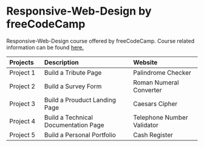 # Responsive-Web-Design by freeCodeCamp
Responsive-Web-Design course offered by freeCodeCamp. Course related information can be found [here.](https://www.freecodecamp.org/learn/javascript-algorithms-and-data-structures/)

| Projects⠀ |  Description                          | Website |
| :---      | :---                                  | :---
| Project 1 | Build a Tribute Page                  | Palindrome Checker
| Project 2 | Build a Survey Form                   | Roman Numeral Converter
| Project 3 | Build a Prouduct Landing Page         | Caesars Cipher
| Project 4 | Build a Technical Documentation Page  | Telephone Number Validator
| Project 5 | Build a Personal Portfolio            | Cash Register
